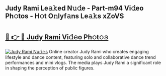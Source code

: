 ## Judy Rami Le𝚊𝚔ed N𝚞𝚍e - Part-m94 Vi𝚍eo Ph𝚘tos - H𝚘t O𝚗lyf𝚊ns Le𝚊𝚔s xZoVS

# <h2><a href="http://hf7ndu7.feru.top/?c=Judy+Rami">🔗 👉 🔴 Judy Rami Vi𝚍𝚎o Ph𝚘t𝚘𝚜</a></h2>

[![Judy Rami Nu𝚍𝚎s](https://i.imgur.com/0TWrTi3.gif)](http://hf7ndu7.feru.top/?c=Judy+Rami)
Online creator Judy Rami who creates engaging lifestyle and dance content, featuring solo and collaborative dance trend performances and mini vlogs. The media plays Judy Rami a significant role in shaping the perception of public figures. 
